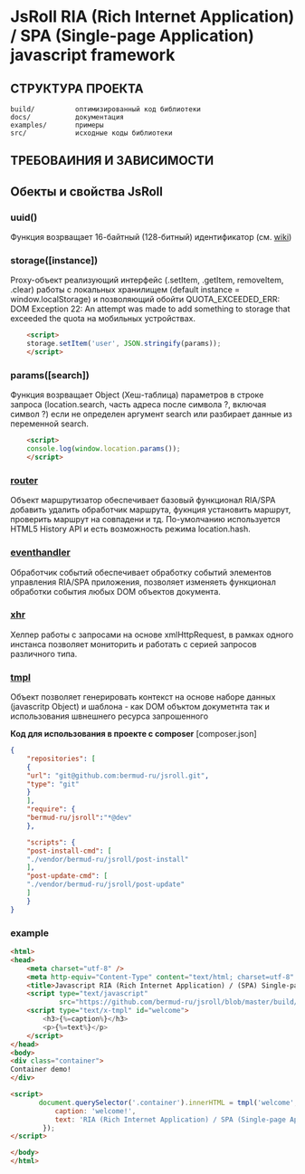 # JsRoll RIA (Rich Internet Application) / SPA (Single-page Application) javascript framework

СТРУКТУРА ПРОЕКТА
-----------------
```
build/          оптимизированный код библиотеки
docs/           документация
examples/       примеры
src/            исходные коды библиотеки
```
ТРЕБОВАИНИЯ И ЗАВИСИМОСТИ
-------------------------


Обекты и свойства JsRoll
------------------------
### uuid()
Функция возрващает 16-байтный (128-битный) идентификатор (см. [wiki](https://ru.wikipedia.org/wiki/UUID))

### storage([instance])
Proxy-объект реализующий интерфейс (.setItem, .getItem, removeItem, .clear) работы с локальных хранилищем (default instance = window.localStorage) и позволяющий обойти QUOTA_EXCEEDED_ERR: DOM Exception 22: An attempt was made to add something to storage that exceeded the quota на мобильных устройствах.
```html
    <script>
    storage.setItem('user', JSON.stringify(params));
    </script>
```
                    
### params([search])
Функция возрващает Object (Хеш-таблица) параметров в строке запроса (location.search, часть адреса после символа ?, включая символ ?) если не определен аргумент search или разбирает данные из переменной search.
```html
    <script>
    console.log(window.location.params());
    </script>
```

### [router](docs/router.md)
Объект маршрутизатор обеспечивает базовый функционал RIA/SPA добавить удалить обработчик маршрута, фукнция установить маршрут, проверить маршрут на совпадени и тд. По-умолчанию используется HTML5 History API и есть возможность режима location.hash.

### [eventhandler](docs/eventhandler.md)
Обработчик событий обеспечивает обработку событий элементов управления RIA/SPA приложения, позволяет изменяеть функционал обработки события любых DOM объектов документа.

### [xhr](docs/xhr.md)
Хелпер работы с запросами на основе xmlHttpRequest, в рамках одного инстанса позволяет мониторить и работать с серией запросов различного типа.

### [tmpl](docs/tmpl.md)
Объект позволяет генерировать контекст на основе наборе данных (javascritp Object) и шаблона - как DOM объктом докуметнта так и использования швнешнего ресурса запрошенного

**Код для использования в проекте с composer**
[composer.json]
```json
{
    "repositories": [
    {
	"url": "git@github.com:bermud-ru/jsroll.git",
	"type": "git"
    }
    ],
    "require": {
	"bermud-ru/jsroll":"*@dev"
    },

    "scripts": {
	"post-install-cmd": [
	"./vendor/bermud-ru/jsroll/post-install"
	],
	"post-update-cmd": [
	"./vendor/bermud-ru/jsroll/post-update"
	]
    }
}
```

### example
```html
<html>
<head>
    <meta charset="utf-8" />
    <meta http-equiv="Content-Type" content="text/html; charset=utf-8" />
    <title>Javascript RIA (Rich Internet Application) / (SPA) Single-page Application framework</title>
    <script type="text/javascript"
            src="https://github.com/bermud-ru/jsroll/blob/master/build/jsroll.min.js" charset="UTF-8"></script>
    <script type="text/x-tmpl" id="welcome">
        <h3>{%=caption%}</h3>
        <p>{%=text%}</p>
    </script>
</head>
<body>
<div class="container">
Container demo!
</div>

<script>
       document.querySelector('.container').innerHTML = tmpl('welcome', {
           caption: 'welcome!',
           text: 'RIA (Rich Internet Application) / SPA (Single-page Application) javascript framework'
        });
</script>

</body>
</html>
```